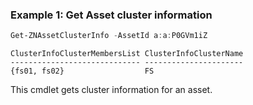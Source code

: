 ### Example 1: Get Asset cluster information
```powershell
Get-ZNAssetClusterInfo -AssetId a:a:P0GVm1iZ
```

```output
ClusterInfoClusterMembersList ClusterInfoClusterName
----------------------------- ----------------------
{fs01, fs02}                  FS
```

This cmdlet gets cluster information for an asset.
